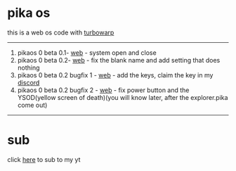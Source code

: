 # pika os
this is a web os code with [turbowarp](https://turbowarp.org)


---
1. pikaos 0 beta 0.1- [web](https://zeke-youtube.github.io/pikaos/0/beta/0.1) - system open and close
2. pikaos 0 beta 0.2- [web](https://zeke-youtube.github.io/pikaos/0/beta/0.2) - fix the blank name and add setting that does nothing
3. pikaos 0 beta 0.2 bugfix 1 - [web](https://zeke-youtube.github.io/pikaos/0/beta/0.2bugfix1) - add the keys, claim the key in my [discord](https://discord.gg/xEVKsRvTsb)
4. pikaos 0 beta 0.2 bugfix 2 - [web](https://zeke-youtube.github.io/pikaos/0/beta/0.2bugfix2) - fix power button and the YSOD(yellow screen of death)(you will know later, after the explorer.pika come out)
---
# sub
click [here](https://youtube.com/@ilikeyoutube796) to sub to my yt
